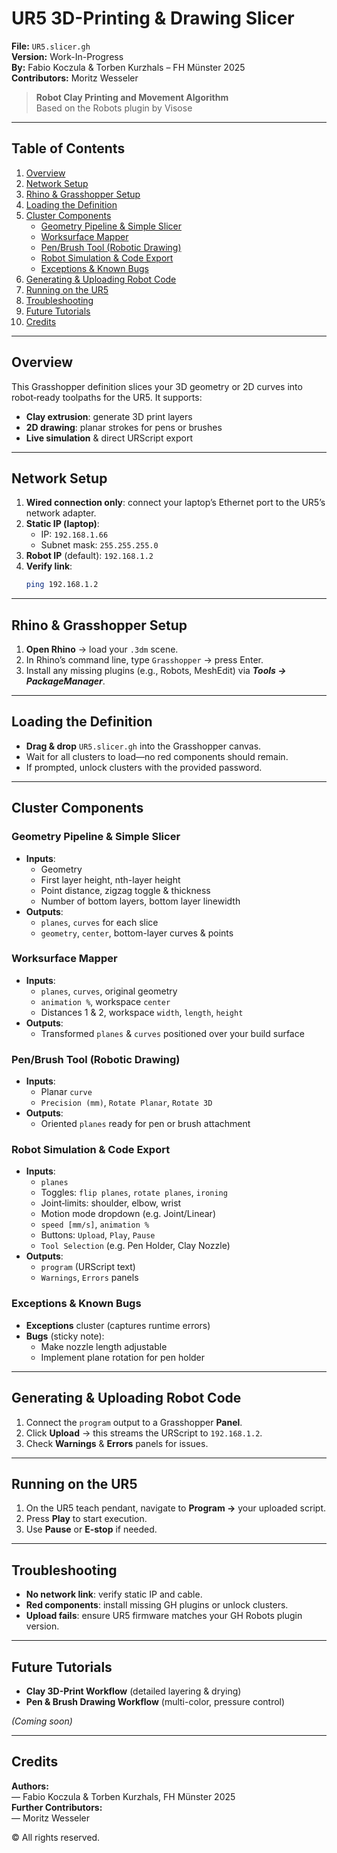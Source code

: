 # UR5 3D-Printing & Drawing Slicer

**File:** `UR5.slicer.gh`  
**Version:** Work-In-Progress  
**By:** Fabio Koczula & Torben Kurzhals – FH Münster 2025  
**Contributors:** Moritz Wesseler  

> **Robot Clay Printing and Movement Algorithm**  
> Based on the Robots plugin by Visose  

---

## Table of Contents

1. [Overview](#overview)  
2. [Network Setup](#network-setup)  
3. [Rhino & Grasshopper Setup](#rhino--grasshopper-setup)  
4. [Loading the Definition](#loading-the-definition)  
5. [Cluster Components](#cluster-components)  
   - [Geometry Pipeline & Simple Slicer](#geometry-pipeline--simple-slicer)  
   - [Worksurface Mapper](#worksurface-mapper)  
   - [Pen/Brush Tool (Robotic Drawing)](#penbrush-tool-robotic-drawing)  
   - [Robot Simulation & Code Export](#robot-simulation--code-export)  
   - [Exceptions & Known Bugs](#exceptions--known-bugs)  
6. [Generating & Uploading Robot Code](#generating--uploading-robot-code)  
7. [Running on the UR5](#running-on-the-ur5)  
8. [Troubleshooting](#troubleshooting)  
9. [Future Tutorials](#future-tutorials)  
10. [Credits](#credits)  

---

## Overview

This Grasshopper definition slices your 3D geometry or 2D curves into robot‐ready toolpaths for the UR5. It supports:

- **Clay extrusion**: generate 3D print layers  
- **2D drawing**: planar strokes for pens or brushes  
- **Live simulation** & direct URScript export  

---

## Network Setup

1. **Wired connection only**: connect your laptop’s Ethernet port to the UR5’s network adapter.  
2. **Static IP (laptop)**:  
   - IP: `192.168.1.66`  
   - Subnet mask: `255.255.255.0`  
3. **Robot IP** (default): `192.168.1.2`  
4. **Verify link**:  
   ```bash
   ping 192.168.1.2
   ```

---

## Rhino & Grasshopper Setup

1. **Open Rhino** → load your `.3dm` scene.  
2. In Rhino’s command line, type `Grasshopper` → press Enter.  
3. Install any missing plugins (e.g., Robots, MeshEdit) via **_Tools → PackageManager_**.

---

## Loading the Definition

- **Drag & drop** `UR5.slicer.gh` into the Grasshopper canvas.  
- Wait for all clusters to load—no red components should remain.  
- If prompted, unlock clusters with the provided password.

---

## Cluster Components

### Geometry Pipeline & Simple Slicer

- **Inputs**:  
  - Geometry  
  - First layer height, nth-layer height  
  - Point distance, zigzag toggle & thickness  
  - Number of bottom layers, bottom layer linewidth  
- **Outputs**:  
  - `planes`, `curves` for each slice  
  - `geometry`, `center`, bottom-layer curves & points  

### Worksurface Mapper

- **Inputs**:  
  - `planes`, `curves`, original geometry  
  - `animation %`, workspace `center`  
  - Distances 1 & 2, workspace `width`, `length`, `height`  
- **Outputs**:  
  - Transformed `planes` & `curves` positioned over your build surface  

### Pen/Brush Tool (Robotic Drawing)

- **Inputs**:  
  - Planar `curve`  
  - `Precision (mm)`, `Rotate Planar`, `Rotate 3D`  
- **Outputs**:  
  - Oriented `planes` ready for pen or brush attachment  

### Robot Simulation & Code Export

- **Inputs**:  
  - `planes`  
  - Toggles: `flip planes`, `rotate planes`, `ironing`  
  - Joint‐limits: shoulder, elbow, wrist  
  - Motion mode dropdown (e.g. Joint/Linear)  
  - `speed [mm/s]`, `animation %`  
  - Buttons: `Upload`, `Play`, `Pause`  
  - `Tool Selection` (e.g. Pen Holder, Clay Nozzle)  
- **Outputs**:  
  - `program` (URScript text)  
  - `Warnings`, `Errors` panels  

### Exceptions & Known Bugs

- **Exceptions** cluster (captures runtime errors)  
- **Bugs** (sticky note):  
  - Make nozzle length adjustable  
  - Implement plane rotation for pen holder  

---

## Generating & Uploading Robot Code

1. Connect the `program` output to a Grasshopper **Panel**.  
2. Click **Upload** → this streams the URScript to `192.168.1.2`.  
3. Check **Warnings** & **Errors** panels for issues.

---

## Running on the UR5

1. On the UR5 teach pendant, navigate to **Program →** your uploaded script.  
2. Press **Play** to start execution.  
3. Use **Pause** or **E-stop** if needed.

---

## Troubleshooting

- **No network link**: verify static IP and cable.  
- **Red components**: install missing GH plugins or unlock clusters.  
- **Upload fails**: ensure UR5 firmware matches your GH Robots plugin version.  

---

## Future Tutorials

- **Clay 3D-Print Workflow** (detailed layering & drying)  
- **Pen & Brush Drawing Workflow** (multi-color, pressure control)  

*(Coming soon)*

---

## Credits

**Authors:**  
— Fabio Koczula & Torben Kurzhals, FH Münster 2025  
**Further Contributors:**  
— Moritz Wesseler  

© All rights reserved.
